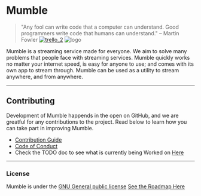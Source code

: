 # Mumble
> "Any fool can write code that a computer can understand. Good programmers write code that humans can understand." – Martin Fowler
[![trello_2](https://img.shields.io/badge/Trello-darkgreen)](https://trello.com/b/X54Aj5Vo/mumble)
![logo](https://user-images.githubusercontent.com/67658523/198033828-cfe60c82-bc0e-444b-a78d-184c37221797.jpg)


Mumble is a streaming service made for everyone. We aim to solve many problems that people face with streaming services. Mumble quickly works no matter your internet speed, is easy for anyone to use; and comes with its own app to stream through. Mumble can be used as a utility to stream anywhere, and from anywhere.

---

## Contributing

Development of Mumble happends in the open on GitHub, and we are greatful for any contributions to the project. Read below to learn how you can take part in improving Mumble.

- [Contribution Guide](./docs/CONTRIBUTING.md)
- [Code of Conduct](./docs/CODE_OF_CONDUCT.md)
- Check the TODO doc to see what is currently being Worked on [Here](./TODO.md)

---

### License
Mumble is under the [GNU General public license](./LICENSE.md)
[See the Roadmap Here](./docs/roadmap.md)

